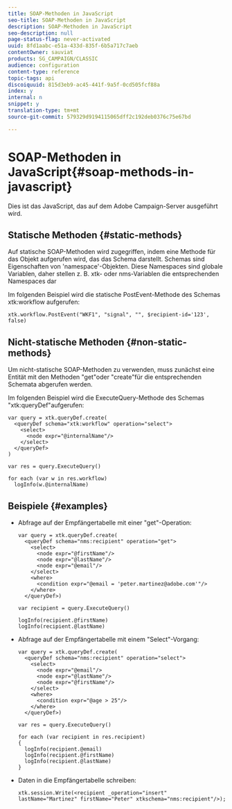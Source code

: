 ```yaml
---
title: SOAP-Methoden in JavaScript
seo-title: SOAP-Methoden in JavaScript
description: SOAP-Methoden in JavaScript
seo-description: null
page-status-flag: never-activated
uuid: 8fd1aabc-e51a-433d-835f-6b5a717c7aeb
contentOwner: sauviat
products: SG_CAMPAIGN/CLASSIC
audience: configuration
content-type: reference
topic-tags: api
discoiquuid: 815d3eb9-ac45-441f-9a5f-0cd505fcf88a
index: y
internal: n
snippet: y
translation-type: tm+mt
source-git-commit: 579329d9194115065dff2c192deb0376c75e67bd

---
```



# SOAP-Methoden in JavaScript{#soap-methods-in-javascript}

Dies ist das JavaScript, das auf dem Adobe Campaign-Server ausgeführt wird.

## Statische Methoden {#static-methods}

Auf statische SOAP-Methoden wird zugegriffen, indem eine Methode für das Objekt aufgerufen wird, das das Schema darstellt. Schemas sind Eigenschaften von &#39;namespace&#39;-Objekten. Diese Namespaces sind globale Variablen, daher stellen z. B. xtk- oder nms-Variablen die entsprechenden Namespaces dar

Im folgenden Beispiel wird die statische PostEvent-Methode des Schemas xtk:workflow aufgerufen:

```
xtk.workflow.PostEvent("WKF1", "signal", "", $recipient-id='123', false) 
```

## Nicht-statische Methoden {#non-static-methods}

Um nicht-statische SOAP-Methoden zu verwenden, muss zunächst eine Entität mit den Methoden &quot;get&quot;oder &quot;create&quot;für die entsprechenden Schemata abgerufen werden.

Im folgenden Beispiel wird die ExecuteQuery-Methode des Schemas &quot;xtk:queryDef&quot;aufgerufen:

```
var query = xtk.queryDef.create(
  <queryDef schema="xtk:workflow" operation="select">
    <select>
      <node expr="@internalName"/>
    </select>
  </queryDef>
)

var res = query.ExecuteQuery()

for each (var w in res.workflow) 
  logInfo(w.@internalName)
```

## Beispiele {#examples}

* Abfrage auf der Empfängertabelle mit einer &quot;get&quot;-Operation:

   ```
   var query = xtk.queryDef.create(  
     <queryDef schema="nms:recipient" operation="get">    
       <select>      
         <node expr="@firstName"/>      
         <node expr="@lastName"/>      
         <node expr="@email"/>    
       </select>    
       <where>      
         <condition expr="@email = 'peter.martinez@adobe.com'"/>    
       </where>  
     </queryDef>)
   
   var recipient = query.ExecuteQuery()
   
   logInfo(recipient.@firstName)
   logInfo(recipient.@lastName)
   ```

* Abfrage auf der Empfängertabelle mit einem &quot;Select&quot;-Vorgang:

   ```
   var query = xtk.queryDef.create(  
     <queryDef schema="nms:recipient" operation="select">    
       <select>      
         <node expr="@email"/>      
         <node expr="@lastName"/>      
         <node expr="@firstName"/>    
       </select>    
       <where>      
         <condition expr="@age > 25"/>    
       </where>    
     </queryDef>)
   
   var res = query.ExecuteQuery()
   
   for each (var recipient in res.recipient) 
   {  
     logInfo(recipient.@email)  
     logInfo(recipient.@firstName)  
     logInfo(recipient.@lastName)
   }
   ```

* Daten in die Empfängertabelle schreiben:

   ```
   xtk.session.Write(<recipient _operation="insert" lastName="Martinez" firstName="Peter" xtkschema="nms:recipient"/>);
   ```

